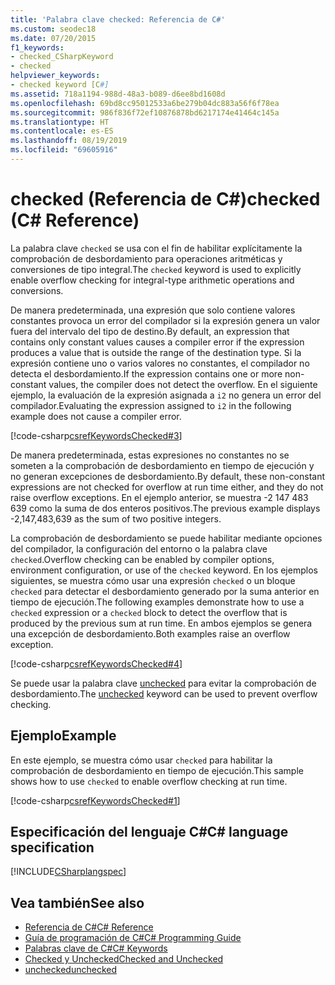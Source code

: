 ```yaml
---
title: 'Palabra clave checked: Referencia de C#'
ms.custom: seodec18
ms.date: 07/20/2015
f1_keywords:
- checked_CSharpKeyword
- checked
helpviewer_keywords:
- checked keyword [C#]
ms.assetid: 718a1194-988d-48a3-b089-d6ee8bd1608d
ms.openlocfilehash: 69bd8cc95012533a6be279b04dc883a56f6f78ea
ms.sourcegitcommit: 986f836f72ef10876878bd6217174e41464c145a
ms.translationtype: HT
ms.contentlocale: es-ES
ms.lasthandoff: 08/19/2019
ms.locfileid: "69605916"
---
```

# <a name="checked-c-reference"></a><span data-ttu-id="16d83-102">checked (Referencia de C#)</span><span class="sxs-lookup"><span data-stu-id="16d83-102">checked (C# Reference)</span></span>

<span data-ttu-id="16d83-103">La palabra clave `checked` se usa con el fin de habilitar explícitamente la comprobación de desbordamiento para operaciones aritméticas y conversiones de tipo integral.</span><span class="sxs-lookup"><span data-stu-id="16d83-103">The `checked` keyword is used to explicitly enable overflow checking for integral-type arithmetic operations and conversions.</span></span>

<span data-ttu-id="16d83-104">De manera predeterminada, una expresión que solo contiene valores constantes provoca un error del compilador si la expresión genera un valor fuera del intervalo del tipo de destino.</span><span class="sxs-lookup"><span data-stu-id="16d83-104">By default, an expression that contains only constant values causes a compiler error if the expression produces a value that is outside the range of the destination type.</span></span> <span data-ttu-id="16d83-105">Si la expresión contiene uno o varios valores no constantes, el compilador no detecta el desbordamiento.</span><span class="sxs-lookup"><span data-stu-id="16d83-105">If the expression contains one or more non-constant values, the compiler does not detect the overflow.</span></span> <span data-ttu-id="16d83-106">En el siguiente ejemplo, la evaluación de la expresión asignada a `i2` no genera un error del compilador.</span><span class="sxs-lookup"><span data-stu-id="16d83-106">Evaluating the expression assigned to `i2` in the following example does not cause a compiler error.</span></span>

[!code-csharp[csrefKeywordsChecked#3](~/samples/snippets/csharp/VS_Snippets_VBCSharp/csrefKeywordsChecked/CS/csrefKeywordsChecked.cs#3)]

<span data-ttu-id="16d83-107">De manera predeterminada, estas expresiones no constantes no se someten a la comprobación de desbordamiento en tiempo de ejecución y no generan excepciones de desbordamiento.</span><span class="sxs-lookup"><span data-stu-id="16d83-107">By default, these non-constant expressions are not checked for overflow at run time either, and they do not raise overflow exceptions.</span></span> <span data-ttu-id="16d83-108">En el ejemplo anterior, se muestra -2 147 483 639 como la suma de dos enteros positivos.</span><span class="sxs-lookup"><span data-stu-id="16d83-108">The previous example displays -2,147,483,639 as the sum of two positive integers.</span></span>

<span data-ttu-id="16d83-109">La comprobación de desbordamiento se puede habilitar mediante opciones del compilador, la configuración del entorno o la palabra clave `checked`.</span><span class="sxs-lookup"><span data-stu-id="16d83-109">Overflow checking can be enabled by compiler options, environment configuration, or use of the `checked` keyword.</span></span> <span data-ttu-id="16d83-110">En los ejemplos siguientes, se muestra cómo usar una expresión `checked` o un bloque `checked` para detectar el desbordamiento generado por la suma anterior en tiempo de ejecución.</span><span class="sxs-lookup"><span data-stu-id="16d83-110">The following examples demonstrate how to use a `checked` expression or a `checked` block to detect the overflow that is produced by the previous sum at run time.</span></span> <span data-ttu-id="16d83-111">En ambos ejemplos se genera una excepción de desbordamiento.</span><span class="sxs-lookup"><span data-stu-id="16d83-111">Both examples raise an overflow exception.</span></span>

[!code-csharp[csrefKeywordsChecked#4](~/samples/snippets/csharp/VS_Snippets_VBCSharp/csrefKeywordsChecked/CS/csrefKeywordsChecked.cs#4)]

<span data-ttu-id="16d83-112">Se puede usar la palabra clave [unchecked](./unchecked.md) para evitar la comprobación de desbordamiento.</span><span class="sxs-lookup"><span data-stu-id="16d83-112">The [unchecked](./unchecked.md) keyword can be used to prevent overflow checking.</span></span>

## <a name="example"></a><span data-ttu-id="16d83-113">Ejemplo</span><span class="sxs-lookup"><span data-stu-id="16d83-113">Example</span></span>

<span data-ttu-id="16d83-114">En este ejemplo, se muestra cómo usar `checked` para habilitar la comprobación de desbordamiento en tiempo de ejecución.</span><span class="sxs-lookup"><span data-stu-id="16d83-114">This sample shows how to use `checked` to enable overflow checking at run time.</span></span>

[!code-csharp[csrefKeywordsChecked#1](~/samples/snippets/csharp/VS_Snippets_VBCSharp/csrefKeywordsChecked/CS/csrefKeywordsChecked.cs#1)]

## <a name="c-language-specification"></a><span data-ttu-id="16d83-115">Especificación del lenguaje C#</span><span class="sxs-lookup"><span data-stu-id="16d83-115">C# language specification</span></span>

[!INCLUDE[CSharplangspec](~/includes/csharplangspec-md.md)]

## <a name="see-also"></a><span data-ttu-id="16d83-116">Vea también</span><span class="sxs-lookup"><span data-stu-id="16d83-116">See also</span></span>

- [<span data-ttu-id="16d83-117">Referencia de C#</span><span class="sxs-lookup"><span data-stu-id="16d83-117">C# Reference</span></span>](../index.md)
- [<span data-ttu-id="16d83-118">Guía de programación de C#</span><span class="sxs-lookup"><span data-stu-id="16d83-118">C# Programming Guide</span></span>](../../programming-guide/index.md)
- [<span data-ttu-id="16d83-119">Palabras clave de C#</span><span class="sxs-lookup"><span data-stu-id="16d83-119">C# Keywords</span></span>](./index.md)
- [<span data-ttu-id="16d83-120">Checked y Unchecked</span><span class="sxs-lookup"><span data-stu-id="16d83-120">Checked and Unchecked</span></span>](./checked-and-unchecked.md)
- [<span data-ttu-id="16d83-121">unchecked</span><span class="sxs-lookup"><span data-stu-id="16d83-121">unchecked</span></span>](./unchecked.md)
